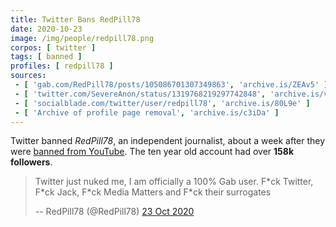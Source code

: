 ```yaml
---
title: Twitter Bans RedPill78
date: 2020-10-23
image: /img/people/redpill78.png
corpos: [ twitter ]
tags: [ banned ]
profiles: [ redpill78 ]
sources:
 - [ 'gab.com/RedPill78/posts/105086701307349863', 'archive.is/ZEAv5' ]
 - [ 'twitter.com/SevereAnon/status/1319768219297742848', 'archive.is/vwtmu' ]
 - [ 'socialblade.com/twitter/user/redpill78', 'archive.is/80L9e' ]
 - [ 'Archive of profile page removal', 'archive.is/c3iDa' ]
---
```


Twitter banned _RedPill78_, an independent journalist, about a
week after they were [banned from YouTube](/e/youtube-bans-redpill78/).
The ten year old account had over **158k followers**.

> Twitter just nuked me, I am officially a 100% Gab user. F\*ck Twitter, F\*ck
> Jack, F\*ck Media Matters and F\*ck their surrogates
>
> -- RedPill78 (@RedPill78) [23 Oct 2020](https://archive.is/ZEAv5)
